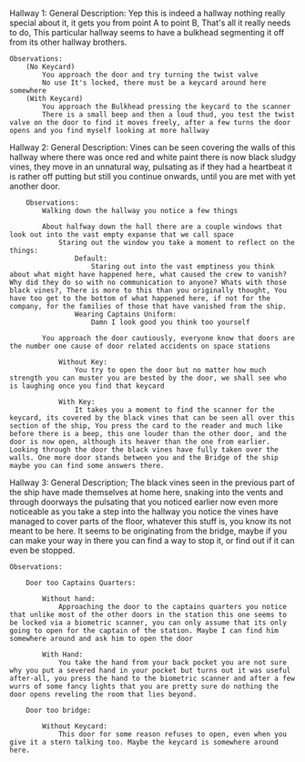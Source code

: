 Hallway 1:
    General Description:
        Yep this is indeed a hallway nothing really special about it, it gets you from point A to point B, That's all it really needs to do, This particular hallway seems to have a bulkhead segmenting it off from its other hallway brothers. 

    Observations:
        (No Keycard)
            You approach the door and try turning the twist valve 
            No use It's locked, there must be a keycard around here somewhere
        (With Keycard)
            You approach the Bulkhead pressing the keycard to the scanner 
            There is a small beep and then a loud thud, you test the twist valve on the door to find it moves freely, after a few turns the door opens and you find myself looking at more hallway


Hallway 2:
    General Description:
        Vines can be seen covering the walls of this hallway where there was once red and white paint there is now black sludgy vines, they move in an unnatural way, pulsating as if they had a heartbeat it is rather off putting but still you continue onwards, until you are met with yet another door.

        Observations:
            Walking down the hallway you notice a few things

            About halfway down the hall there are a couple windows that look out into the vast empty expanse that we call space
                Staring out the window you take a moment to reflect on the things:
                    Default:
                        Staring out into the vast emptiness you think about what might have happened here, what caused the crew to vanish? Why did they do so with no communication to anyone? Whats with those black vines?, There is more to this than you originally thought, You have too get to the bottom of what happened here, if not for the company, for the families of those that have vanished from the ship.
                    Wearing Captains Uniform:
                        Damn I look good you think too yourself
            
            You approach the door cautiously, everyone know that doors are the number one cause of door related accidents on space stations

                Without Key:
                    You try to open the door but no matter how much strength you can muster you are bested by the door, we shall see who is laughing once you find that keycard

                With Key:
                    It takes you a moment to find the scanner for the keycard, its covered by the black vines that can be seen all over this section of the ship, You press the card to the reader and much like before there is a beep, this one louder than the other door, and the door is now open, although its heaver than the one from earlier. Looking through the door the black vines have fully taken over the walls. One more door stands between you and the Bridge of the ship maybe you can find some answers there.


Hallway 3:
    General Description;
        The black vines seen in the previous part of the ship have made themselves at home here, snaking into the vents and through doorways the pulsating that you noticed earlier now even more noticeable as you take a step into the hallway you notice the vines have managed to cover parts of the floor, whatever this stuff is, you know its not meant to be here. It seems to be originating from the bridge, maybe if you can make your way in there you can find a way to stop it, or find out if it can even be stopped.

    Observations:
        
        Door too Captains Quarters:

            Without hand:
                Approaching the door to the captains quarters you notice that unlike most of the other doors in the station this one seems to be locked via a biometric scanner, you can only assume that its only going to open for the captain of the station. Maybe I can find him somewhere around and ask him to open the door

            With Hand:
                You take the hand from your back pocket you are not sure why you put a severed hand in your pocket but turns out it was useful after-all, you press the hand to the biometric scanner and after a few wurrs of some fancy lights that you are pretty sure do nothing the door opens reveling the room that lies beyond.
        
        Door too bridge:
            
            Without Keycard:
                This door for some reason refuses to open, even when you give it a stern talking too. Maybe the keycard is somewhere around here.
                    

